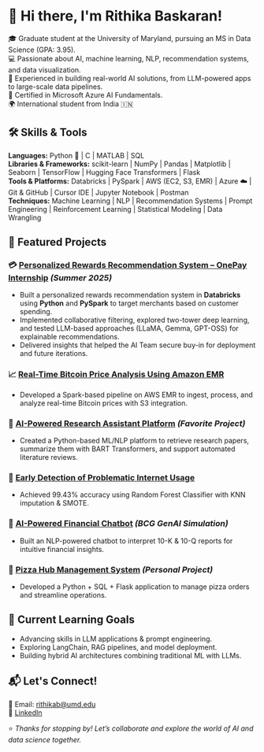 # 👋 Hi there, I'm Rithika Baskaran!

🎓 Graduate student at the University of Maryland, pursuing an MS in Data Science (GPA: 3.95).  
💻 Passionate about AI, machine learning, NLP, recommendation systems, and data visualization.  
🧩 Experienced in building real-world AI solutions, from LLM-powered apps to large-scale data pipelines.  
🏅 Certified in Microsoft Azure AI Fundamentals.  
🌍 International student from India 🇮🇳  

## 🛠️ Skills & Tools

**Languages:** Python 🐍 | C | MATLAB | SQL   
**Libraries & Frameworks:** scikit-learn | NumPy | Pandas | Matplotlib | Seaborn | TensorFlow | Hugging Face Transformers | Flask  
**Tools & Platforms:** Databricks | PySpark | AWS (EC2, S3, EMR) | Azure ☁️ | Git & GitHub | Cursor IDE | Jupyter Notebook | Postman  
**Techniques:** Machine Learning | NLP | Recommendation Systems | Prompt Engineering | Reinforcement Learning | Statistical Modeling | Data Wrangling  

## 🌟 Featured Projects

### 💳 [Personalized Rewards Recommendation System – OnePay Internship](#) *(Summer 2025)*  
- Built a personalized rewards recommendation system in **Databricks** using **Python** and **PySpark** to target merchants based on customer spending.  
- Implemented collaborative filtering, explored two-tower deep learning, and tested LLM-based approaches (LLaMA, Gemma, GPT-OSS) for explainable recommendations.  
- Delivered insights that helped the AI Team secure buy-in for deployment and future iterations.

### 📈 [Real-Time Bitcoin Price Analysis Using Amazon EMR](https://github.com/causify-ai/tutorials/tree/master/DATA605/Spring2025/projects/TutorTask86_Spring2025_Real_Time_Bitcoin_Price_Analysis_Using_Amazon_EMR)  
- Developed a Spark-based pipeline on AWS EMR to ingest, process, and analyze real-time Bitcoin prices with S3 integration.  

### 🧠 **[AI-Powered Research Assistant Platform](#)** *(Favorite Project)*  
- Created a Python-based ML/NLP platform to retrieve research papers, summarize them with BART Transformers, and support automated literature reviews.

### 🌱 **[Early Detection of Problematic Internet Usage](#)**  
- Achieved 99.43% accuracy using Random Forest Classifier with KNN imputation & SMOTE.

### 💬 **[AI-Powered Financial Chatbot](#)** *(BCG GenAI Simulation)*  
- Built an NLP-powered chatbot to interpret 10-K & 10-Q reports for intuitive financial insights.

### 🍕 **[Pizza Hub Management System](#)** *(Personal Project)*  
- Developed a Python + SQL + Flask application to manage pizza orders and streamline operations.

## 🌱 Current Learning Goals
- Advancing skills in LLM applications & prompt engineering.  
- Exploring LangChain, RAG pipelines, and model deployment.  
- Building hybrid AI architectures combining traditional ML with LLMs.  

## 📬 Let's Connect!
📧 Email: rithikab@umd.edu  
💼 [LinkedIn](https://www.linkedin.com/in/rithika-baskaran322/)  

⭐️ *Thanks for stopping by! Let’s collaborate and explore the world of AI and data science together.*  
